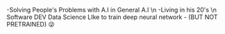-Solving People's Problems with A.I in General A.I \n
-Living in his 20's \n
Software DEV 
Data Science
LIke to train deep neural network - (BUT NOT PRETRAINED)
😜
